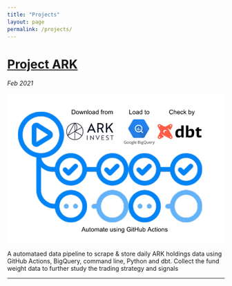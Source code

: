 ```yaml
---
title: "Projects"
layout: page
permalink: /projects/
---
```


# [Project ARK](https://github.com/G-Hung/project-ark)

*Feb 2021*

[![anomaly](../images/projects/project_ark.png)](https://github.com/G-Hung/project-ark)

A automataed data pipeline to scrape & store daily ARK holdings data using GitHub Actions, BigQuery, command line, Python and dbt. Collect the fund weight data to further study the trading strategy and signals

---